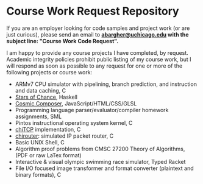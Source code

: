 # Course Work Request Repository

If you are an employer looking for code samples and project work  (or are just curious), please send an email to **abargher@uchicago.edu with the subject line: "Course Work Code Request".**

I am happy to provide any course projects I have completed, by request. Academic integrity policies prohibit public listing of my course work, but I will respond as soon as possible to any request for one or more of the following projects or course work:
  - ARMv7 CPU simulator with pipelining, branch prediction, and instruction and data caching, C
  - [Stars of Chance](https://github.com/UChicago-PL/cs223-fa23-project-abargher), Haskell
  - [Cosmic Composer](https://github.com/abargher/sound-img-project), JavaScript/HTML/CSS/GLSL
  - Programming language parser/evaluator/compiler homework assignments, SML
  - Pintos instructional operating system kernel, C
  - [chiTCP](http://chi.cs.uchicago.edu/chitcp/index.html) implementation, C
  - [chirouter](http://chi.cs.uchicago.edu/chirouter/index.html): simulated IP packet router, C
  - Basic UNIX Shell, C
  - Algorithm proof problems from CMSC 27200 Theory of Algorithms, (PDF or raw LaTex format)
  - Interactive & visual olympic swimming race simulator, Typed Racket
  - File I/O focused image transformer and format converter (plaintext and binary formats), C
